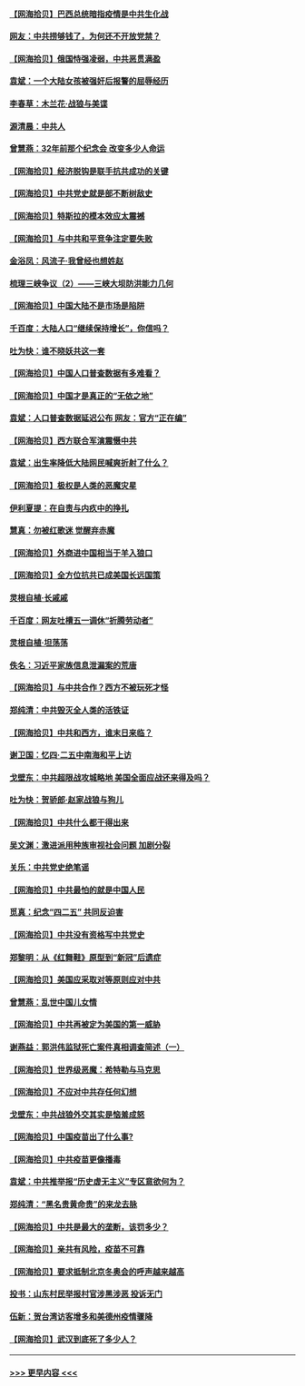 #### [【网海拾贝】巴西总统暗指疫情是中共生化战](../pages/nsc993/n12938999.md?t=05120851) 
#### [网友：中共捞够钱了，为何还不开放党禁？](../pages/nsc993/n12938952.md?t=05120851) 
#### [【网海拾贝】俄国恃强凌弱，中共恶贯满盈](../pages/nsc993/n12936626.md?t=05120851) 
#### [袁斌：一个大陆女孩被强奸后报警的屈辱经历](../pages/nsc993/n12936547.md?t=05120851) 
#### [李春草：木兰花·战狼与美谍](../pages/nsc993/n12935995.md?t=05120851) 
#### [源清晨：中共人](../pages/nsc993/n12935589.md?t=05120851) 
#### [曾慧燕：32年前那个纪念会 改变多少人命运](../pages/nsc993/n12934233.md?t=05120851) 
#### [【网海拾贝】经济脱钩是联手抗共成功的关键](../pages/nsc993/n12934176.md?t=05120851) 
#### [【网海拾贝】中共党史就是部不断树敌史](../pages/nsc993/n12932844.md?t=05120851) 
#### [【网海拾贝】特斯拉的模本效应太震撼](../pages/nsc993/n12925626.md?t=05120851) 
#### [【网海拾贝】与中共和平竞争注定要失败](../pages/nsc993/n12923326.md?t=05120851) 
#### [金浴凤：风流子‧我曾经也想姓赵](../pages/nsc993/n12920911.md?t=05120851) 
#### [梳理三峡争议（2）——三峡大坝防洪能力几何](../pages/nsc993/n12920173.md?t=05120851) 
#### [【网海拾贝】中国大陆不是市场是陷阱](../pages/nsc993/n12920143.md?t=05120851) 
#### [千百度：大陆人口“继续保持增长”，你信吗？](../pages/nsc993/n12918946.md?t=05120851) 
#### [吐为快：谁不晓妖共这一套](../pages/nsc993/n12918941.md?t=05120851) 
#### [【网海拾贝】中国人口普查数据有多难看？](../pages/nsc993/n12917822.md?t=05120851) 
#### [【网海拾贝】中国才是真正的“无依之地”](../pages/nsc993/n12915845.md?t=05120851) 
#### [袁斌：人口普查数据延迟公布 网友：官方“正在编”](../pages/nsc993/n12915748.md?t=05120851) 
#### [【网海拾贝】西方联合军演震慑中共](../pages/nsc993/n12913466.md?t=05120851) 
#### [袁斌：出生率降低大陆网民喊爽折射了什么？](../pages/nsc993/n12913365.md?t=05120851) 
#### [【网海拾贝】极权是人类的恶魔灾星](../pages/nsc993/n12910697.md?t=05120851) 
#### [伊利夏提：在自责与内疚中的挣扎](../pages/nsc993/n12910493.md?t=05120851) 
#### [慧真：勿被红歌迷 觉醒弃赤魔](../pages/nsc993/n12910485.md?t=05120851) 
#### [【网海拾贝】外商进中国相当于羊入狼口](../pages/nsc993/n12908274.md?t=05120851) 
#### [【网海拾贝】全方位抗共已成美国长远国策](../pages/nsc993/n12906878.md?t=05120851) 
#### [灵根自植‧长戚戚](../pages/nsc993/n12905585.md?t=05120851) 
#### [千百度：网友吐槽五一调休“折腾劳动者”](../pages/nsc993/n12905934.md?t=05120851) 
#### [灵根自植‧坦荡荡](../pages/nsc993/n12905562.md?t=05120851) 
#### [佚名：习近平家族信息泄漏案的荒唐](../pages/nsc993/n12904705.md?t=05120851) 
#### [【网海拾贝】与中共合作？西方不被玩死才怪](../pages/nsc993/n12903873.md?t=05120851) 
#### [郑纯清：中共毁灭全人类的活铁证](../pages/nsc993/n12903785.md?t=05120851) 
#### [【网海拾贝】中共和西方，谁末日来临？](../pages/nsc993/n12903482.md?t=05120851) 
#### [谢卫国：忆四‧二五中南海和平上访](../pages/nsc993/n12902192.md?t=05120851) 
#### [戈壁东：中共超限战攻城略地 美国全面应战还来得及吗？](../pages/nsc993/n12902297.md?t=05120851) 
#### [吐为快：贺骄郎‧赵家战狼与狗儿](../pages/nsc993/n12902280.md?t=05120851) 
#### [【网海拾贝】中共什么都干得出来](../pages/nsc993/n12897500.md?t=05120851) 
#### [吴文渊：激进派用种族审视社会问题 加剧分裂](../pages/nsc993/n12893881.md?t=05120851) 
#### [关乐：中共党史绝笔谣](../pages/nsc993/n12897270.md?t=05120851) 
#### [【网海拾贝】中共最怕的就是中国人民](../pages/nsc993/n12894705.md?t=05120851) 
#### [觅真：纪念“四二五” 共同反迫害](../pages/nsc993/n12894553.md?t=05120851) 
#### [【网海拾贝】中共没有资格写中共党史](../pages/nsc993/n12892231.md?t=05120851) 
#### [郑黎明：从《红舞鞋》原型到“新冠”后遗症](../pages/nsc993/n12890469.md?t=05120851) 
#### [【网海拾贝】美国应采取对等原则应对中共](../pages/nsc993/n12889176.md?t=05120851) 
#### [曾慧燕：乱世中国儿女情](../pages/nsc993/n12887931.md?t=05120851) 
#### [【网海拾贝】中共再被定为美国的第一威胁](../pages/nsc993/n12887580.md?t=05120851) 
#### [谢燕益：郭洪伟监狱死亡案件真相调查简述（一）](../pages/nsc993/n12885648.md?t=05120851) 
#### [【网海拾贝】世界级恶魔：希特勒与马克思](../pages/nsc993/n12884062.md?t=05120851) 
#### [【网海拾贝】不应对中共存任何幻想](../pages/nsc993/n12881460.md?t=05120851) 
#### [戈壁东：中共战狼外交其实是恼羞成怒](../pages/nsc993/n12880392.md?t=05120851) 
#### [【网海拾贝】中国疫苗出了什么事?](../pages/nsc993/n12879124.md?t=05120851) 
#### [【网海拾贝】中共疫苗更像播毒](../pages/nsc993/n12876631.md?t=05120851) 
#### [袁斌：中共推举报“历史虚无主义”专区意欲何为？](../pages/nsc993/n12876530.md?t=05120851) 
#### [郑纯清：“黑名贵黄命贵”的来龙去脉](../pages/nsc993/n12875589.md?t=05120851) 
#### [【网海拾贝】中共是最大的垄断，该罚多少？](../pages/nsc993/n12874006.md?t=05120851) 
#### [【网海拾贝】亲共有风险，疫苗不可靠](../pages/nsc993/n12872224.md?t=05120851) 
#### [【网海拾贝】要求抵制北京冬奥会的呼声越来越高](../pages/nsc993/n12868962.md?t=05120851) 
#### [投书：山东村民举报村官涉黑涉恶 投诉无门](../pages/nsc993/n12869726.md?t=05120851) 
#### [伍新：贺台湾访客增多和美德州疫情骤降](../pages/nsc993/n12865651.md?t=05120851) 
#### [【网海拾贝】武汉到底死了多少人？](../pages/nsc993/n12863707.md?t=05120851) 

----
#### [ >>> 更早内容 <<< ](../indexes/nsc993-earlier.md)
